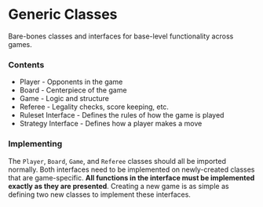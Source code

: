 # Generic Classes

Bare-bones classes and interfaces for base-level functionality across games.

### Contents

- Player - Opponents in the game
- Board - Centerpiece of the game
- Game - Logic and structure
- Referee - Legality checks, score keeping, etc.
- Ruleset Interface - Defines the rules of how the game is played
- Strategy Interface - Defines how a player makes a move

### Implementing

The `Player`, `Board`, `Game`, and `Referee` classes should all be imported normally. Both interfaces need to be implemented on newly-created classes that are game-specific. **All functions in the interface must be implemented exactly as they are presented**. Creating a new game is as simple as defining two new classes to implement these interfaces.

